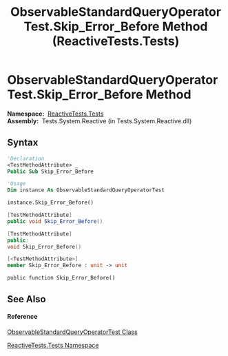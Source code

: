 ﻿---
title: ObservableStandardQueryOperatorTest.Skip_Error_Before Method  (ReactiveTests.Tests)
TOCTitle: Skip_Error_Before Method
ms:assetid: M:ReactiveTests.Tests.ObservableStandardQueryOperatorTest.Skip_Error_Before
ms:mtpsurl: https://msdn.microsoft.com/en-us/library/reactivetests.tests.observablestandardqueryoperatortest.skip_error_before(v=VS.103)
ms:contentKeyID: 36620080
ms.date: 06/28/2011
mtps_version: v=VS.103
f1_keywords:
- ReactiveTests.Tests.ObservableStandardQueryOperatorTest.Skip_Error_Before
dev_langs:
- CSharp
- JScript
- VB
- FSharp
- c++
---

# ObservableStandardQueryOperatorTest.Skip\_Error\_Before Method

**Namespace:**  [ReactiveTests.Tests](hh289046\(v=vs.103\).md)  
**Assembly:**  Tests.System.Reactive (in Tests.System.Reactive.dll)

## Syntax

``` vb
'Declaration
<TestMethodAttribute> _
Public Sub Skip_Error_Before
```

``` vb
'Usage
Dim instance As ObservableStandardQueryOperatorTest

instance.Skip_Error_Before()
```

``` csharp
[TestMethodAttribute]
public void Skip_Error_Before()
```

``` c++
[TestMethodAttribute]
public:
void Skip_Error_Before()
```

``` fsharp
[<TestMethodAttribute>]
member Skip_Error_Before : unit -> unit 
```

``` jscript
public function Skip_Error_Before()
```

## See Also

#### Reference

[ObservableStandardQueryOperatorTest Class](hh288944\(v=vs.103\).md)

[ReactiveTests.Tests Namespace](hh289046\(v=vs.103\).md)

